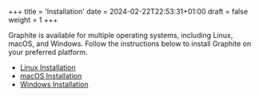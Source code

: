 +++
title = 'Installation'
date = 2024-02-22T22:53:31+01:00
draft = false
weight = 1
+++

Graphite is available for multiple operating systems, including Linux, macOS, and Windows. Follow the instructions below to install Graphite on your preferred platform.

- [Linux Installation](/installation/linux)
- [macOS Installation](/installation/mac)
- [Windows Installation](/installation/windows)

